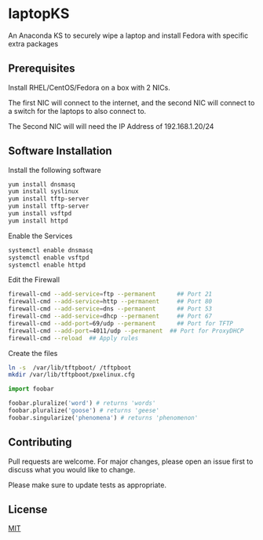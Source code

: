 # laptopKS

An Anaconda KS to securely wipe a laptop and install Fedora with specific extra packages

## Prerequisites

Install RHEL/CentOS/Fedora on a box with 2 NICs.

The first NIC will connect to the internet, and the second NIC will connect to a switch for the laptops to also connect to.

The Second NIC will will need the IP Address of 192.168.1.20/24

## Software Installation

Install the following software

```bash
yum install dnsmasq
yum install syslinux
yum install tftp-server
yum install tftp-server
yum install vsftpd
yum install httpd
```

Enable the Services
```bash
systemctl enable dnsmasq
systemctl enable vsftpd
systemctl enable httpd
```

Edit the Firewall
```bash
firewall-cmd --add-service=ftp --permanent  	## Port 21
firewall-cmd --add-service=http --permanent  	## Port 80
firewall-cmd --add-service=dns --permanent  	## Port 53
firewall-cmd --add-service=dhcp --permanent  	## Port 67
firewall-cmd --add-port=69/udp --permanent  	## Port for TFTP
firewall-cmd --add-port=4011/udp --permanent  ## Port for ProxyDHCP
firewall-cmd --reload  ## Apply rules
```

Create the files
```bash
ln -s  /var/lib/tftpboot/ /tftpboot
mkdir /var/lib/tftpboot/pxelinux.cfg
```

```python
import foobar

foobar.pluralize('word') # returns 'words'
foobar.pluralize('goose') # returns 'geese'
foobar.singularize('phenomena') # returns 'phenomenon'
```

## Contributing
Pull requests are welcome. For major changes, please open an issue first to discuss what you would like to change.

Please make sure to update tests as appropriate.

## License
[MIT](https://choosealicense.com/licenses/mit/)